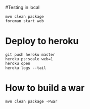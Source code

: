 #Testing in local
```
mvn clean package
foreman start web
```

# Deploy to heroku
```
git push heroku master
heroku ps:scale web=1
heroku open
heroku logs --tail
```

# How to build a war

```
mvn clean package -Pwar
```
